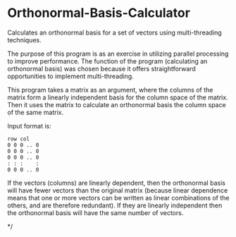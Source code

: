 # Orthonormal-Basis-Calculator
Calculates an orthonormal basis for a set of vectors using multi-threading techniques.

The purpose of this program is as an exercise in utilizing parallel processing to improve performance. The function of the program (calculating an orthonormal basis) was chosen because it offers straightforward opportunities to implement multi-threading.

This program takes a matrix as an argument, where the columns of the matrix form a linearly independent basis for the column space of the matrix.
Then it uses the matrix to calculate an orthonormal basis the column space of the same matrix.

Input format is:

    row col
    0 0 0 .. 0
    0 0 0 .. 0
    0 0 0 .. 0
    : : :    :
    0 0 0 .. 0
    
If the vectors (columns) are linearly dependent, then the orthonormal basis will have fewer vectors than the original matrix
(because linear dependence means that one or more vectors can be written as linear combinations of the others, and are therefore redundant).
If they are linearly independent then the orthonormal basis will have the same number of vectors.

*/
